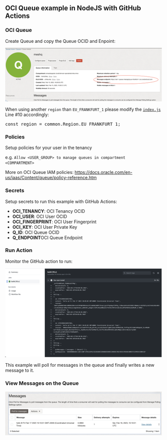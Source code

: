 ## OCI Queue example in NodeJS with GitHub Actions

### OCI Queue

Create Queue and copy the Queue OCID and Enpoint:

<p>
<img src="endpoint.png" width="800" />

<p>
When using another <code>region</code> than <code>EU_FRANKFURT_1</code> please modify the 
<a href="https://github.com/mikarinneoracle/oci-queue-node/blob/main/index.js#L10">
<code>index.js</code></a> Line #10 accordingly:

<pre>
const region = common.Region.EU_FRANKFURT_1;
</pre>

### Policies

Setup policies for your user in the tenancy

e.g. <code>Allow &lt;USER_GROUP&gt; to manage queues in compartment &lt;COMPARTMENT&gt;</code>

More on OCI Queue IAM policies: https://docs.oracle.com/en-us/iaas/Content/queue/policy-reference.htm

### Secrets

Setup secrets to run this example with GitHub Actions:

<ul>
    <li><b>OCI_TENANCY</b>: OCI Tenancy OCID</li>
    <li><b>OCI_USER</b>: OCI User OCID</li>
    <li><b>OCI_FINGERPRINT</b>: OCI User Fingerprint</li>
    <li><b>OCI_KEY</b>: OCI User Private Key</li>
    <li><b>Q_ID</b>: OCI Queue OCID</li>
    <li><b>Q_ENDPOINT</b>OCI Queue Endpoint</li>
</ul>

### Run Action

Monitor the GitHub action to run:

<p>
<img src="action.png" width="800" />

<p>
This example will poll for messages in the queue and finally writes a new message to it.

### View Messages on the Queue

<img src="messages.png" width="800" />
